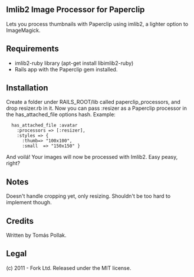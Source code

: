 ## Imlib2 Image Processor for Paperclip

Lets you process thumbnails with Paperclip using imlib2, a lighter option to ImageMagick.

## Requirements

 - imlib2-ruby library (apt-get install libimlib2-ruby)
 - Rails app with the Paperclip gem installed.

## Installation

Create a folder under RAILS_ROOT/lib called paperclip_processors, and drop resizer.rb in it. Now you can pass :resizer as a Paperclip processor in the has_attached_file options hash. Example:

```
  has_attached_file :avatar
    :processors => [:resizer],
    :styles => {
      :thumb=> "100x100",
      :small  => "150x150" }
```

And voilá! Your images will now be processed with Imlib2. Easy peasy, right?

## Notes

Doesn't handle cropping yet, only resizing. Shouldn't be too hard to implement though.

## Credits

Written by Tomás Pollak.

## Legal

(c) 2011 - Fork Ltd. Released under the MIT license.
